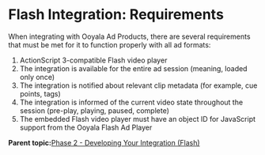 # Flash Integration: Requirements

When integrating with Ooyala Ad Products, there are several requirements that must be met for it to function properly with all ad formats:

1.  ActionScript 3-compatible Flash video player
2.  The integration is available for the entire ad session \(meaning, loaded only once\)
3.  The integration is notified about relevant clip metadata \(for example, cue points, tags\)
4.  The integration is informed of the current video state throughout the session \(pre-play, playing, paused, complete\)
5.  The embedded Flash video player must have an object ID for JavaScript support from the Ooyala Flash Ad Player

**Parent topic:**[Phase 2 - Developing Your Integration \(Flash\)](../../../oadtech/ad_serving/dg/flash_phase2.md)

